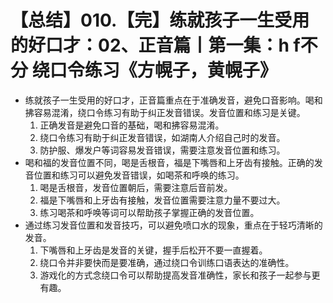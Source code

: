 # 【总结】010.【完】练就孩子一生受用的好口才：02、正音篇丨第一集：h f不分 绕口令练习《方幌子，黄幌子》

-   练就孩子一生受用的好口才，正音篇重点在于准确发音，避免口音影响。喝和拂容易混淆，绕口令练习有助于纠正发音错误。发音位置和练习是关键。
    1.  正确发音是避免口音的基础，喝和拂容易混淆。
    2.  绕口令练习有助于纠正发音错误，如湖南人介绍自己时的发音。
    3.  防护服、爆发户等词容易发音错误，需要注意发音位置和练习。
-   喝和福的发音位置不同，喝是舌根音，福是下嘴唇和上牙齿有接触。正确的发音位置和练习可以避免发音错误，如喝茶和呼唤的练习。
    1.  喝是舌根音，发音位置朝后，需要注意后音前发。
    2.  福是下嘴唇和上牙齿有接触，发音位置需要注意力量不要过大。
    3.  练习喝茶和呼唤等词可以帮助孩子掌握正确的发音位置。
-   通过练习发音位置和发音技巧，可以避免喷口水的现象，重点在于轻巧清晰的发音。
    1.  下嘴唇和上牙齿是发音的关键，握手后松开不要一直握着。
    2.  绕口令并非要快而是要准确，通过绕口令训练口语表达的准确性。
    3.  游戏化的方式念绕口令可以帮助提高发音准确性，家长和孩子一起参与更有趣。